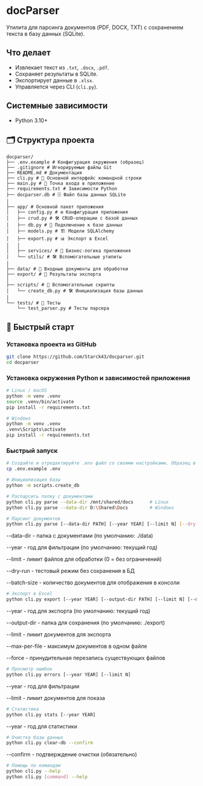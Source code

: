 # docParser

Утилита для парсинга документов (PDF, DOCX, TXT) с сохранением текста в базу данных (SQLite).

## Что делает
- Извлекает текст из `.txt`, `.docx`, `.pdf`.
- Сохраняет результаты в SQLite.
- Экспортирует данные в `.xlsx`.
- Управляется через CLI (`cli.py`).

## Системные зависимости
- Python 3.10+


## 🗂 Структура проекта
```sourcegraph
docparser/
├── .env.example # Конфигурация окружения (образец)
├── .gitignore # Игнорируемые файлы Git
├── README.md # Документация
├── cli.py # 📌 Основной интерфейс командной строки
├── main.py # 🚀 Точка входа в приложение
├── requirements.txt # Зависимости Python
├── docparser.db # 🗄️ Файл базы данных SQLite
│
├── app/ # Основной пакет приложения
│   ├── config.py # ⚙️ Конфигурация приложения
│   ├── crud.py # 🛠️ CRUD-операции с базой данных
│   ├── db.py # 🔌 Подключение к базе данных
│   ├── models.py # 🏗️ Модели SQLAlchemy
│   ├── export.py # 📊 Экспорт в Excel
│   │
│   ├── services/ # 🧩 Бизнес-логика приложения
│   └── utils/ # 🛠️ Вспомогательные утилиты
│
├── data/ # 📂 Входные документы для обработки
├── export/ # 📁 Результаты экспорта
│
├── scripts/ # 📜 Вспомогательные скрипты
│   └── create_db.py # 🛠️ Инициализация базы данных
│
└── tests/ # 🧪 Тесты
    └── test_parser.py # Тесты парсера
```

## 🚀 Быстрый старт

### Установка проекта из GitHub

```bash
git clone https://github.com/Starck43/docparser.git
cd docparser
````

### Установка окружения Python и зависимостей приложения
```bash
# Linux / macOS
python -m venv .venv
source .venv/bin/activate
pip install -r requirements.txt

# Windows
python -m venv .venv
.venv\Scripts\activate
pip install -r requirements.txt
```

### Быстрый запуск
```bash
# Создайте и отредактируйте .env файл со своими настройками. Образец в .env.example
cp .env.example .env

# Инициализация базы
python -m scripts.create_db 

# Распарсить папку с документами
python cli.py parse --data-dir /mnt/shared/docs      # Linux
python cli.py parse --data-dir D:\Shared\Docs        # Windows

# Парсинг документов
python cli.py parse [--data-dir PATH] [--year YEAR] [--limit N] [--dry-run] [--batch-size N]
```
--data-dir - папка с документами (по умолчанию: ./data)

--year - год для фильтрации (по умолчанию: текущий год)

--limit - лимит файлов для обработки (0 = без ограничений)

--dry-run - тестовый режим без сохранения в БД

--batch-size - количество документов для отображения в консоли

```bash
# Экспорт в Excel
python cli.py export [--year YEAR] [--output-dir PATH] [--limit N] [--max-per-file N] [--force]
```
--year - год для экспорта (по умолчанию: текущий год)

--output-dir - папка для сохранения (по умолчанию: ./export)

--limit - лимит документов для экспорта

--max-per-file - максимум документов в одном файле

--force - принудительная перезапись существующих файлов

```bash
# Просмотр ошибок
python cli.py errors [--year YEAR] [--limit N]
```

--year - год для фильтрации

--limit - лимит документов для показа


```bash
# Статистика
python cli.py stats [--year YEAR]
```
--year - год для статистики


```bash
# Очистка базы данных
python cli.py clear-db --confirm
```
--confirm - подтверждение очистки (обязательно)


```bash
# Помощь по командам
python cli.py --help
python cli.py [command] --help
```
